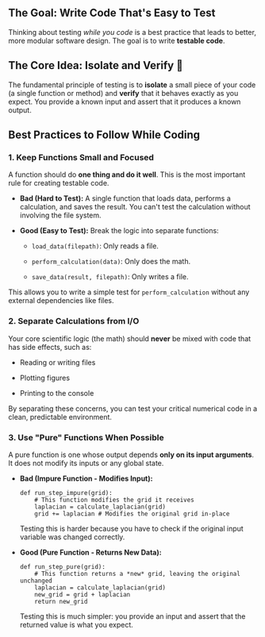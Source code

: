 ## The Goal: Write Code That's Easy to Test

Thinking about testing _while you code_ is a best practice that leads to better, more modular software design. The goal is to write **testable code**.

## The Core Idea: Isolate and Verify 🔬

The fundamental principle of testing is to **isolate** a small piece of your code (a single function or method) and **verify** that it behaves exactly as you expect. You provide a known input and assert that it produces a known output.

## Best Practices to Follow While Coding

### 1. Keep Functions Small and Focused

A function should do **one thing and do it well**. This is the most important rule for creating testable code.

- **Bad (Hard to Test):** A single function that loads data, performs a calculation, and saves the result. You can't test the calculation without involving the file system.
    
- **Good (Easy to Test):** Break the logic into separate functions:
    
    - `load_data(filepath)`: Only reads a file.
        
    - `perform_calculation(data)`: Only does the math.
        
    - `save_data(result, filepath)`: Only writes a file.
        

This allows you to write a simple test for `perform_calculation` without any external dependencies like files.

### 2. Separate Calculations from I/O

Your core scientific logic (the math) should **never** be mixed with code that has side effects, such as:

- Reading or writing files
    
- Plotting figures
    
- Printing to the console
    

By separating these concerns, you can test your critical numerical code in a clean, predictable environment.

### 3. Use "Pure" Functions When Possible

A pure function is one whose output depends **only on its input arguments**. It does not modify its inputs or any global state.

- **Bad (Impure Function - Modifies Input):**
    
    ```
    def run_step_impure(grid):
        # This function modifies the grid it receives
        laplacian = calculate_laplacian(grid)
        grid += laplacian # Modifies the original grid in-place
    ```
    
    Testing this is harder because you have to check if the original input variable was changed correctly.
    
- **Good (Pure Function - Returns New Data):**
    
    ```
    def run_step_pure(grid):
        # This function returns a *new* grid, leaving the original unchanged
        laplacian = calculate_laplacian(grid)
        new_grid = grid + laplacian
        return new_grid
    ```
    
    Testing this is much simpler: you provide an input and assert that the returned value is what you expect.
